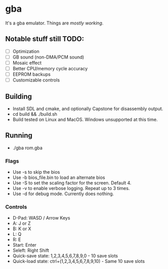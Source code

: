 # gba
It's a gba emulator. Things are _mostly working_.

## Notable stuff still TODO:

- [ ] Optimization
- [ ] GB sound (non-DMA/PCM sound)
- [ ] Mosaic effect
- [ ] Better CPU/memory cycle accuracy
- [ ] EEPROM backups
- [ ] Customizable controls

## Building
- Install SDL and cmake, and optionally Capstone for disassembly output.
- cd build && ./build.sh
- Build tested on Linux and MacOS. Windows unsupported at this time.

## Running
- ./gba rom.gba

### Flags
- Use -s to skip the bios
- Use -b bios_file.bin to load an alternate bios
- Use -S <int> to set the scaling factor for the screen. Default 4.
- Use -v to enable verbose logging. Repeat up to 3 times.
- Use -d for debug mode. Currently does nothing.

### Controls
- D-Pad: WASD / Arrow Keys
- A: J or Z
- B: K or X
- L: Q
- R: E
- Start: Enter
- Seleft: Right Shift
- Quick-save state: 1,2,3,4,5,6,7,8,9,0 - 10 save slots
- Quick-load state: ctrl+(1,2,3,4,5,6,7,8,9,10) - Same 10 save slots
